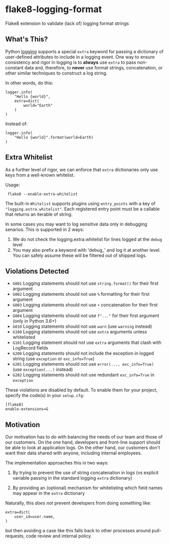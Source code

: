 # flake8-logging-format

Flake8 extension to validate (lack of) logging format strings


## What's This?

Python [logging](https://docs.python.org/3/library/logging.html#logging.Logger.debug) supports a special `extra` keyword
for passing a dictionary of user-defined attributes to include in a logging event. One way to ensure consistency and
rigor in logging is to **always** use `extra` to pass non-constant data and, therefore, to **never** use format strings,
concatenation, or other similar techniques to construct a log string.

In other words, do this:

    logger.info(
        "Hello {world}",
        extra=dict(
            world="Earth"
        )
    )

Instead of:

    logger.info(
        "Hello {world}".format(world=Earth)
    )

## Extra Whitelist

As a further level of rigor, we can enforce that `extra` dictionaries only use keys from a well-known whitelist.

Usage:

     flake8 --enable-extra-whitelist

The built-in `Whitelist` supports plugins using `entry_points` with a key of `"logging.extra.whitelist"`. Each
registered entry point must be a callable that returns an iterable of string.

In some cases you may want to log sensitive data only in debugging senarios.  This is supported in 2 ways:
1. We do not check the logging.extra.whitelist for lines logged at the `debug` level
2. You may also prefix a keyword with 'debug\_' and log it at another level.  You can safely assume these will be
   filtered out of shipped logs.

## Violations Detected

 -  `G001` Logging statements should not use `string.format()` for their first argument
 -  `G002` Logging statements should not use `%` formatting for their first argument
 -  `G003` Logging statements should not use `+` concatenation for their first argument
 -  `G004` Logging statements should not use `f"..."` for their first argument (only in Python 3.6+)
 -  `G010` Logging statements should not use `warn` (use `warning` instead)
 -  `G100` Logging statements should not use `extra` arguments unless whitelisted
 -  `G101` Logging statement should not use `extra` arguments that clash with LogRecord fields
 -  `G200` Logging statements should not include the exception in logged string (use `exception` or `exc_info=True`)
 -  `G201` Logging statements should not use `error(..., exc_info=True)` (use `exception(...)` instead)
 -  `G202` Logging statements should not use redundant `exc_info=True` in `exception`

These violations are disabled by default. To enable them for your project, specify the code(s) in your `setup.cfg`:

    [flake8]
    enable-extensions=G

## Motivation

Our motivation has to do with balancing the needs of our team and those of our customers.
On the one hand, developers and front-line support should be able to look at application logs. On the other hand, our customers don't want their data shared with anyone, including internal employees.

The implementation approaches this in two ways:

1. By trying to prevent the use of string concatenation in logs (vs explicit variable passing in the standard logging `extra` dictionary)

2. By providing an (optional) mechanism for whitelisting which field names may appear in the `extra` dictionary

Naturally, this _does not_ prevent developers from doing something like:
```
extra=dict(
    user_id=user.name,
)
```
but then avoiding a case like this falls back to other processes around pull-requests, code review and internal policy.
